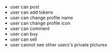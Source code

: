 - user can post
- user can add tokens
- user can change profile name
- user can change profile icon
- user can comment
- user can buy
- user can sell
- user cannot see other users's private pictures
